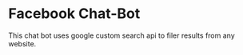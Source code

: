 # Facebook Chat-Bot

This chat bot uses google custom search api to filer results from any website.
